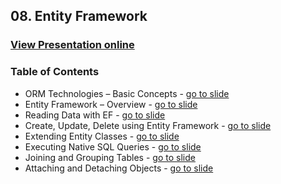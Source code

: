 ## 08. Entity Framework
### [View Presentation online](https://rawgit.com/TelerikAcademy/Databases/master/08.%20Entity%20Framework/Slides/index.html)
### Table of Contents
*   ORM Technologies – Basic Concepts - [go to slide](https://rawgit.com/TelerikAcademy/Databases/master/08.%20Entity%20Framework/Slides/index.html#/orm-technologies)
*   Entity Framework – Overview - [go to slide](https://rawgit.com/TelerikAcademy/Databases/master/08.%20Entity%20Framework/Slides/index.html#/overview-of-ef)
*   Reading Data with EF - [go to slide](https://rawgit.com/TelerikAcademy/Databases/master/08.%20Entity%20Framework/Slides/index.html#/the-dbcontext-class)
*   Create, Update, Delete using Entity Framework - [go to slide](https://rawgit.com/TelerikAcademy/Databases/master/08.%20Entity%20Framework/Slides/index.html#/creating-new-data)
*   Extending Entity Classes - [go to slide](https://rawgit.com/TelerikAcademy/Databases/master/08.%20Entity%20Framework/Slides/index.html#/extending-entity-classes)
*   Executing Native SQL Queries - [go to slide](https://rawgit.com/TelerikAcademy/Databases/master/08.%20Entity%20Framework/Slides/index.html#/executing-native-sql-queries)
*   Joining and Grouping Tables - [go to slide](https://rawgit.com/TelerikAcademy/Databases/master/08.%20Entity%20Framework/Slides/index.html#/joining-tables-in-ef)
*   Attaching and Detaching Objects - [go to slide](https://rawgit.com/TelerikAcademy/Databases/master/08.%20Entity%20Framework/Slides/index.html#/attaching-and-detaching-objects)
